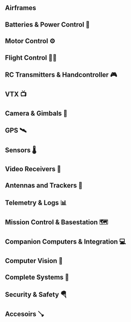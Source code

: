 ## Airframes


## Batteries & Power Control 🔋


## Motor Control ⚙️


## Flight Control 👨‍✈️


## RC Transmitters & Handcontroller 🎮


## VTX 📺


## Camera & Gimbals 🎥


## GPS 🛰️


## Sensors 🌡️


## Video Receivers 📶


## Antennas and Trackers 📡


## Telemetry & Logs 📊


## Mission Control & Basestation 🗺️


## Companion Computers & Integration 💻


## Computer Vision 🤖


## Complete Systems 🎁


## Security & Safety 🪂


## Accesoirs 🪠

